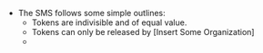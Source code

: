 - The SMS follows some simple outlines:
	- Tokens are indivisible and of equal value.
	- Tokens can only be released by [Insert Some Organization]
	-